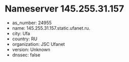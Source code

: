 # Nameserver 145.255.31.157

* as_number: 24955
* name: 145.255.31.157.static.ufanet.ru.
* city: Ufa
* country: RU
* organization: JSC Ufanet
* version: Unknown
* dnssec: false

